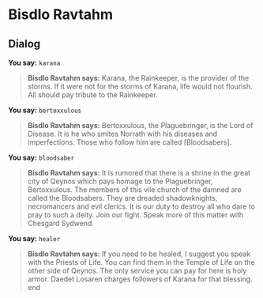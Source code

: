 # Bisdlo Ravtahm
## Dialog

**You say:** `karana`



>**Bisdlo Ravtahm says:** Karana, the Rainkeeper, is the provider of the storms. If it were not for the storms of Karana, life would not flourish. All should pay tribute to the Rainkeeper.

**You say:** `bertoxxulous`



>**Bisdlo Ravtahm says:** Bertoxxulous, the Plaguebringer, is the Lord of Disease. It is he who smites Norrath with his diseases and imperfections. Those who follow him are called [Bloodsabers].

**You say:** `bloodsaber`



>**Bisdlo Ravtahm says:** It is rumored that there is a shrine in the great city of Qeynos which pays homage to the Plaguebringer, Bertoxxulous. The members of this vile church of the damned are called the Bloodsabers. They are dreaded shadowknights, necromancers and evil clerics. It is our duty to destroy all who dare to pray to such a deity. Join our fight. Speak more of this matter with Chesgard Sydwend.

**You say:** `healer`



>**Bisdlo Ravtahm says:** If you need to be healed, I suggest you speak with the Priests of Life. You can find them in the Temple of Life on the other side of Qeynos. The only service you can pay for here is holy armor. Daedet Losaren charges followers of Karana for that blessing.
end
